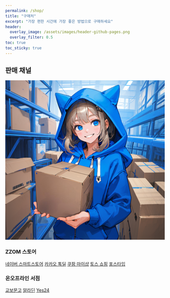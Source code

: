 ```yaml
---
permalink: /shop/
title: "구매처"
excerpt: "가장 편한 시간에 가장 좋은 방법으로 구매하세요"
header:
  overlay_image: /assets/images/header-github-pages.png
  overlay_filter: 0.5
toc: true
toc_sticky: true
---
```

## 판매 채널

![](/assets/images/ai-model/girl-holding-box-blue-hoodie.png)


### ZZOM 스토어
<a href="https://smartstore.naver.com/zzom/products/11203326459" target="_blank" class="btn btn--info btn--small link-shop">네이버 스마트스토어</a>
<a href="https://store.kakao.com/zzom/products/459598383" target="_blank" class="btn btn--info btn--small link-shop">카카오 톡딜</a>
<a href="https://www.coupang.com/vp/products/8486619053" target="_blank" class="btn btn--info btn--small link-shop">쿠팡 마이샵</a>
<a href="https://service.toss.im/shopping/p/22046505" target="_blank" class="btn btn--info btn--small link-shop">토스 쇼핑</a>
<a href="https://posty.pe/2xv14u" target="_blank" class="btn btn--info btn--small link-shop">포스타입</a>

### 온오프라인 서점
<a href="https://product.kyobobook.co.kr/detail/S000214869913" target="_blank" class="btn btn--info btn--small link-shop">교보문고</a>
<a href="https://www.aladin.co.kr/shop/wproduct.aspx?ItemId=353471467" target="_blank" class="btn btn--info btn--small link-shop">알라딘</a>
<a href="https://www.yes24.com/Product/Goods/139938349" target="_blank" class="btn btn--info btn--small link-shop">Yes24</a>